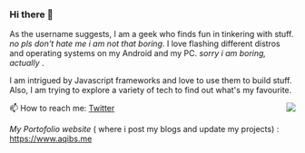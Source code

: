 ### Hi there 👋

<!--
**geeqib23/geeqib23** is a ✨ _special_ ✨ repository because its `README.md` (this file) appears on your GitHub profile.
-->

As the username suggests, I am a geek who finds fun in tinkering with stuff. *no pls don't hate me i am not that boring*.
I love flashing different distros and operating systems on my Android and my PC.  *sorry i am boring, actually* .

I am intrigued by Javascript frameworks and love to use them to build stuff. Also, I am trying to explore a variety of tech to find out what's my favourite.

<img src="https://github-readme-stats.vercel.app/api/top-langs/?username=geeqib23&hide=jupyter%20notebook&layout=compact)](https://github.com/anuraghazra/github-readme-stats" align="right">

📫 How to reach me: [Twitter](https://twitter.com/geeqib23)

*My Portofolio website* ( where i post my blogs and update my projects) : https://www.aqibs.me
